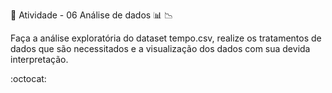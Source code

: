 :pushpin: Atividade - 06 Análise de dados :bar_chart: :chart_with_downwards_trend:	

Faça a análise exploratória do dataset tempo.csv, realize os tratamentos de dados que são necessitados e a visualização dos dados com sua devida interpretação.

:octocat:
